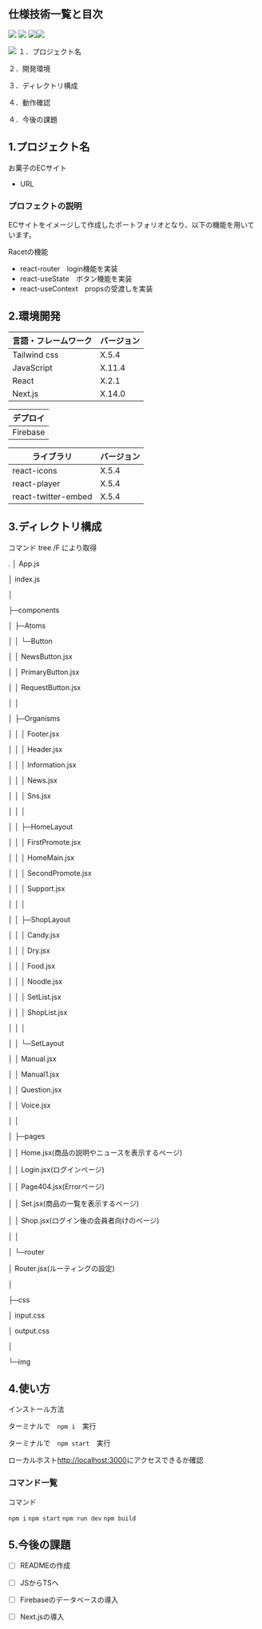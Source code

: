 ## 仕様技術一覧と目次

<img src="https://img.shields.io/badge/-Css3-1572B6.svg?logo=css3&style=plastic"> <img src="https://img.shields.io/badge/-Javascript-F7DF1E.svg?logo=javascript&style=plastic"> <img src="https://img.shields.io/badge/-React-61DAFB.svg?logo=react&style=plastic"><img src="https://img.shields.io/badge/-Next.js-000000.svg?logo=next.js&style=plastic">

 <img src="https://img.shields.io/badge/-Firebase-FFCA28.svg?logo=firebase&style=plastic">
１．プロジェクト名

２．開発環境

３．ディレクトリ構成

４．動作確認

４．今後の課題

## 1.プロジェクト名

 お菓子のECサイト

 - URL ``` ```

### プロフェクトの説明

 ECサイトをイメージして作成したポートフォリオとなり、以下の機能を用いています。

 Racetの機能
 
 - react-router　login機能を実装
 - react-useState　ボタン機能を実装
 - react-useContext　propsの受渡しを実装


## 2.環境開発

<!-- 言語、フレームワークの一覧とバージョンを記載 -->

| 言語・フレームワーク    | バージョン |
| --------------------- | ---------- |
| Tailwind css          | X.5.4      |
| JavaScript            | X.11.4     |
| React                 | X.2.1      |
| Next.js               | X.14.0     |

| デプロイ    |
| -----------|
| Firebase   |

| ライブラリ              | バージョン |
| ---------------------- | ---------- |
| react-icons            | X.5.4      |
| react-player           | X.5.4      |
| react-twitter-embed    | X.5.4      |


## 3.ディレクトリ構成

コマンド tree /F により取得

.
│  App.js

│  index.js

│

├─components

│  ├─Atoms

│  │  └─Button

│  │          NewsButton.jsx

│  │          PrimaryButton.jsx

│  │          RequestButton.jsx

│  │

│  ├─Organisms

│  │  │  Footer.jsx

│  │  │  Header.jsx

│  │  │  Information.jsx

│  │  │  News.jsx

│  │  │  Sns.jsx

│  │  │

│  │  ├─HomeLayout

│  │  │      FirstPromote.jsx

│  │  │      HomeMain.jsx

│  │  │      SecondPromote.jsx

│  │  │      Support.jsx

│  │  │

│  │  ├─ShopLayout

│  │  │      Candy.jsx

│  │  │      Dry.jsx

│  │  │      Food.jsx

│  │  │      Noodle.jsx

│  │  │      SetList.jsx

│  │  │      ShopList.jsx

│  │  │

│  │  └─SetLayout

│  │          Manual.jsx

│  │          Manual1.jsx

│  │          Question.jsx

│  │          Voice.jsx

│  │

│  ├─pages

│  │      Home.jsx(商品の説明やニュースを表示するページ)

│  │      Login.jsx(ログインページ)

│  │      Page404.jsx(Errorページ)

│  │      Set.jsx(商品の一覧を表示するページ)

│  │      Shop.jsx(ログイン後の会員者向けのページ)

│  │

│  └─router

│          Router.jsx(ルーティングの設定)

│

├─css

│      input.css

│      output.css

│

└─img

## 4.使い方

インストール方法

ターミナルで　```npm i```　実行

ターミナルで　```npm start```　実行

ローカルホスト[http://localhost:3000](http://localhost:3000)にアクセスできるか確認

### コマンド一覧

コマンド

```npm i```
```npm start```
```npm run dev```
```npm build```

## 5.今後の課題

- [ ] READMEの作成

- [ ] JSからTSへ

- [ ] Firebaseのデータベースの導入

- [ ] Next.jsの導入
